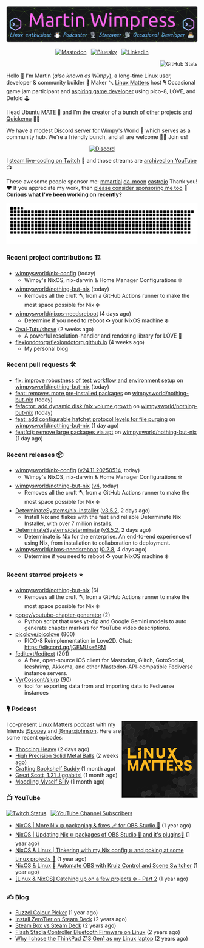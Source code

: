 <p align="center">
  <a href="https://wimpysworld.com" target="_blank"><img src="https://raw.githubusercontent.com/flexiondotorg/flexiondotorg/main/.github/github-header-image.png"></a>
</p>
<p align="center">
  &nbsp;<a href="https://wimpysworld.social/@martin" target="_blank"><img alt="Mastodon" src="https://img.shields.io/badge/Mastodon-6468fa?style=for-the-badge&logo=mastodon&logoColor=%23ffffff"></a>&nbsp;
  &nbsp;<a href="https://bsky.app/profile/wimpys.world" target="_blank"><img alt="Bluesky" src="https://img.shields.io/badge/Bluesky-0772D8?style=for-the-badge&logo=bluesky&logoColor=%23ffffff"></a>&nbsp;
  &nbsp;<a href="https://www.linkedin.com/in/martinwimpress/" target="_blank"><img alt="LinkedIn" src="https://img.shields.io/badge/LinkedIn-1667be?style=for-the-badge&logo=linkedin&logoColor=%23ffffff"></a>&nbsp;
</p>
<a href="https://github.com/flexiondotorg" target="_blank"><img align="right" src="https://github-readme-stats.vercel.app/api?username=flexiondotorg&show_icons=true&show=reviews,discussions_started,discussions_answered,prs_merged&include_all_commits=true&bg_color=0E1117&title_color=fa66ed&icon_color=6bbbfa&text_color=c5c8c6&ring_color=98ed3f&border_radius=8" alt="GitHub Stats"></a>
<br />

Hello 👋 I'm Martin (*also known as Wimpy*), a long-time Linux user, developer & community builder 🐧 Maker 🪛 [Linux Matters](https://linuxmatters.sh) host 🎙️ Occasional game jam participant and [aspiring game developer](https://oval-tutu.com) using pico-8, LÖVE, and Defold 🕹️

I lead [Ubuntu MATE](https://ubuntu-mate.org) 🧉 and I'm the creator of a [bunch of other projects](https://wimpysworld.com/projects/) and [Quickemu](https://github.com/quickemu-project/) 🧑‍💻

We have a modest [Discord server for Wimpy's World](https://wimpysworld.io/discord) 💬 which serves as a community hub. We're a friendly bunch, and all are welcome 🏳️‍🌈 Join us!

<div align="center"><a href="https://wimpysworld.io/discord" target="_blank"><img alt="Discord" src="https://img.shields.io/discord/712850672223125565?style=for-the-badge&logo=discord&logoColor=%23ffffff&label=Discord&labelColor=%234253e8&color=%23e4e2e2"></a></div>

I [steam live-coding on Twitch](https://twitch.tv/WimpysWorld) 📡 and those streams are [archived on YouTube](https://youtube.com/WimpysWorld) 📺️

These awesome people sponsor me: [mmartial](https://github.com/mmartial) [da-moon](https://github.com/da-moon) [castrojo](https://github.com/castrojo)  Thank you! ❤️
If you appreciate my work, then [please consider sponsoring me too](https://github.com/sponsors/flexiondotorg) 🤑 **Curious what I've been working on recently?**
<div align="center">
  <img align="center" alt="GitHub Contribution Snake" src="https://raw.githubusercontent.com/flexiondotorg/flexiondotorg/snake/github-contribution-grid-snake-dark.svg">
</div>

### Recent project contributions 🏗️


- [wimpysworld/nix-config](https://github.com/wimpysworld/nix-config) (today)
  - Wimpy&#39;s NixOS, nix-darwin  &amp; Home Manager Configurations ❄️
- [wimpysworld/nothing-but-nix](https://github.com/wimpysworld/nothing-but-nix) (today)
  - Removes all the cruft 🪓 from a GitHub Actions runner to make the most space possible for Nix ️❄️
- [wimpysworld/nixos-needsreboot](https://github.com/wimpysworld/nixos-needsreboot) (4 days ago)
  - Determine if you need to reboot ️♻️ your NixOS machine ️❄️
- [Oval-Tutu/shove](https://github.com/Oval-Tutu/shove) (2 weeks ago)
  - A powerful resolution-handler and rendering library for LÖVE 📐
- [flexiondotorg/flexiondotorg.github.io](https://github.com/flexiondotorg/flexiondotorg.github.io) (4 weeks ago)
  - My personal blog

### Recent pull requests 🛠️


- [fix: improve robustness of test workflow and environment setup](https://github.com/wimpysworld/nothing-but-nix/pull/8) on [wimpysworld/nothing-but-nix](https://github.com/wimpysworld/nothing-but-nix) (today)
- [feat: removes more pre-installed packages](https://github.com/wimpysworld/nothing-but-nix/pull/7) on [wimpysworld/nothing-but-nix](https://github.com/wimpysworld/nothing-but-nix) (today)
- [fefactor: add dynamic disk /nix volume growth](https://github.com/wimpysworld/nothing-but-nix/pull/6) on [wimpysworld/nothing-but-nix](https://github.com/wimpysworld/nothing-but-nix) (today)
- [feat: add configurable hatchet protocol levels for file purging](https://github.com/wimpysworld/nothing-but-nix/pull/5) on [wimpysworld/nothing-but-nix](https://github.com/wimpysworld/nothing-but-nix) (1 day ago)
- [feat(ci): remove large packages via apt](https://github.com/wimpysworld/nothing-but-nix/pull/4) on [wimpysworld/nothing-but-nix](https://github.com/wimpysworld/nothing-but-nix) (1 day ago)

### Recent releases 📦️


- [wimpysworld/nix-config](https://github.com/wimpysworld/nix-config) ([v24.11.20250514](https://github.com/wimpysworld/nix-config/releases/tag/v24.11.20250514), today)
  - Wimpy&#39;s NixOS, nix-darwin  &amp; Home Manager Configurations ❄️
- [wimpysworld/nothing-but-nix](https://github.com/wimpysworld/nothing-but-nix) ([v4](https://github.com/wimpysworld/nothing-but-nix/releases/tag/v4), today)
  - Removes all the cruft 🪓 from a GitHub Actions runner to make the most space possible for Nix ️❄️
- [DeterminateSystems/nix-installer](https://github.com/DeterminateSystems/nix-installer) ([v3.5.2](https://github.com/DeterminateSystems/nix-installer/releases/tag/v3.5.2), 2 days ago)
  - Install Nix and flakes with the fast and reliable Determinate Nix Installer, with over 7 million installs.
- [DeterminateSystems/determinate](https://github.com/DeterminateSystems/determinate) ([v3.5.2](https://github.com/DeterminateSystems/determinate/releases/tag/v3.5.2), 2 days ago)
  - Determinate is Nix for the enterprise. An end-to-end experience of using Nix, from installation to collaboration to deployment.
- [wimpysworld/nixos-needsreboot](https://github.com/wimpysworld/nixos-needsreboot) ([0.2.8](https://github.com/wimpysworld/nixos-needsreboot/releases/tag/0.2.8), 4 days ago)
  - Determine if you need to reboot ️♻️ your NixOS machine ️❄️

### Recent starred projects ⭐️


- [wimpysworld/nothing-but-nix](https://github.com/wimpysworld/nothing-but-nix) (6)
  - Removes all the cruft 🪓 from a GitHub Actions runner to make the most space possible for Nix ️❄️
- [popey/youtube-chapter-generator](https://github.com/popey/youtube-chapter-generator) (2)
  - Python script that uses yt-dlp and Google Gemini models to auto generate chapter markers for YouTube video descriptions.
- [picolove/picolove](https://github.com/picolove/picolove) (800)
  - PICO-8 Reimplementation in Love2D. Chat: https://discord.gg/jGEMUse6RM
- [feditext/feditext](https://github.com/feditext/feditext) (201)
  - A free, open-source iOS client for Mastodon, Glitch, GotoSocial, Iceshrimp, Akkoma, and other Mastodon-API-compatible Fediverse instance servers.
- [VyrCossont/slurp](https://github.com/VyrCossont/slurp) (90)
  - tool for exporting data from and importing data to Fediverse instances

### 🎙️ Podcast
<img align="right" src="https://raw.githubusercontent.com/flexiondotorg/flexiondotorg/main/.github/linuxmatters.png" alt="Linux Matters Podcast" width="200" height="200">

I co-present [Linux Matters podcast](https://linuxmatters.sh) with my friends [@popey](https://github.com/popey) and [@marxjohnson](https://github.com/marxjohnson).
Here are some recent episodes:

- [Thoccing Heavy](https://linuxmatters.sh/55/) (2 days ago)
- [High Precision Solid Metal Balls](https://linuxmatters.sh/54/) (2 weeks ago)
- [Crafting Bookshelf Buddy](https://linuxmatters.sh/53/) (1 month ago)
- [Great Scott, 1.21 Jiggabits!](https://linuxmatters.sh/52/) (1 month ago)
- [Moodling Myself Silly](https://linuxmatters.sh/51/) (1 month ago)

### 📺️ YouTube
<a href="https://twitch.tv/WimpysWorld" target="_blank"><img alt="Twitch Status" src="https://img.shields.io/twitch/status/WimpysWorld?style=for-the-badge&logo=twitch&logoColor=ffffff&label=Twitch&labelColor=%23904ef9&color=%23e4e2e2"></a>&nbsp;&nbsp;
<a href="https://youtube.com/WimpysWorld" target="_blank"><img alt="YouTube Channel Subscribers" src="https://img.shields.io/youtube/channel/subscribers/UChpYmMp7EFaxuogUX1eAqyw?style=for-the-badge&logo=youtube&logoColor=ffffff&label=YouTube&labelColor=%23fb1b20&color=%23e4e2e2"></a>

- [NixOS | More Nix ❄️ packaging &amp; fixes 🩹 for OBS Studio 📡](https://www.youtube.com/watch?v=VqNaOOm7Dhw) (1 year ago)
- [NixOS | Updating Nix ❄️ packages of OBS Studio 📡 and it&#39;s plugins🔌](https://www.youtube.com/watch?v=phgOv_UCbMM) (1 year ago)
- [NixOS &amp; Linux | Tinkering with my Nix config ❄️ and poking at some Linux projects 🐧](https://www.youtube.com/watch?v=biVQ_-v8oEo) (1 year ago)
- [NixOS &amp; Linux 🐧 Automate OBS with Kruiz Control and Scene Switcher](https://www.youtube.com/watch?v=BSITslJbMGA) (1 year ago)
- [[Linux &amp; NixOS] Catching up on a few projects ❄️ - Part 2](https://www.youtube.com/watch?v=IpiuKvqHU-c) (1 year ago)

### ✍️ Blog

- [Fuzzel Colour Picker](https://wimpysworld.com/posts/fuzzel-hyprpicker/) (1 year ago)
- [Install ZeroTier on Steam Deck](https://wimpysworld.com/posts/install-zerotier-on-steamdeck/) (2 years ago)
- [Steam Box vs Steam Deck](https://wimpysworld.com/posts/steambox-vs-steamdeck/) (2 years ago)
- [Flash Stadia Controller Bluetooth Firmware on Linux](https://wimpysworld.com/posts/flash-stadia-controller-bluetooth-firmware-on-linux/) (2 years ago)
- [Why I chose the ThinkPad Z13 Gen1 as my Linux laptop](https://wimpysworld.com/posts/why-i-chose-the-thinkpad-z13-as-my-linux-laptop/) (2 years ago)
